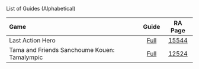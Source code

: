 List of Guides (Alphabetical) 

|Game|Guide|RA Page|
|:--|:--:|:--:|
|Last Action Hero|[Full](Last-Action-Hero-(Game-Gear))|[15544](https://retroachievements.org/game/15544)|
|Tama and Friends Sanchoume Kouen: Tamalympic|[Full](Tama-and-Friends-Sanchoume-Kouen-Tamalympic-(Game-Gear))|[12524](https://retroachievements.org/game/12524)|
